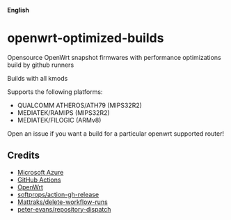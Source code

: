 **English**

# openwrt-optimized-builds

Opensource OpenWrt snapshot firmwares with performance optimizations build by github runners

Builds with all kmods

Supports the following platforms:

- QUALCOMM ATHEROS/ATH79 (MIPS32R2)
- MEDIATEK/RAMIPS (MIPS32R2)
- MEDIATEK/FILOGIC (ARMv8)

Open an issue if you want a build for a particular openwrt supported router!

## Credits

- [Microsoft Azure](https://azure.microsoft.com)
- [GitHub Actions](https://github.com/features/actions)
- [OpenWrt](https://github.com/openwrt/openwrt)
- [softprops/action-gh-release](https://github.com/softprops/action-gh-release)
- [Mattraks/delete-workflow-runs](https://github.com/Mattraks/delete-workflow-runs)
- [peter-evans/repository-dispatch](https://github.com/peter-evans/repository-dispatch)
